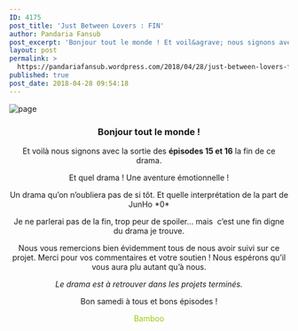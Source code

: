 ```yaml
---
ID: 4175
post_title: 'Just Between Lovers : FIN'
author: Pandaria Fansub
post_excerpt: 'Bonjour tout le monde ! Et voil&agrave; nous signons avec la sortie des &eacute;pisodes 15 et 16 la fin de ce drama. Et quel drama ! Une aventure &eacute;motionnelle ! Un drama qu&rsquo;on n&rsquo;oubliera pas de si t&ocirc;t. Et quelle interpr&eacute;tation de la part de JunHo *0* Je ne parlerai pas de la fin, trop [&hellip;]'
layout: post
permalink: >
  https://pandariafansub.wordpress.com/2018/04/28/just-between-lovers-fin/
published: true
post_date: 2018-04-28 09:54:18
---
```

<p><img data-attachment-id="4349" data-permalink="https://pandariafansub.wordpress.com/2018/04/28/just-between-lovers-fin/page-40/" data-orig-file="https://pandariafansub.files.wordpress.com/2018/04/page7.jpg?w=705" data-orig-size="700,700" data-comments-opened="1" data-image-meta="{&quot;aperture&quot;:&quot;0&quot;,&quot;credit&quot;:&quot;&quot;,&quot;camera&quot;:&quot;&quot;,&quot;caption&quot;:&quot;&quot;,&quot;created_timestamp&quot;:&quot;0&quot;,&quot;copyright&quot;:&quot;&quot;,&quot;focal_length&quot;:&quot;0&quot;,&quot;iso&quot;:&quot;0&quot;,&quot;shutter_speed&quot;:&quot;0&quot;,&quot;title&quot;:&quot;&quot;,&quot;orientation&quot;:&quot;0&quot;}" data-image-title="page" data-image-description="" data-medium-file="https://pandariafansub.files.wordpress.com/2018/04/page7.jpg?w=705?w=300" data-large-file="https://pandariafansub.files.wordpress.com/2018/04/page7.jpg?w=705?w=700" class=" size-full wp-image-4349 aligncenter" src="https://united-subs.dearclouds.com/wp-content/uploads/2018/05/441a65062d5e7ce675c605fe7c07f95d.jpg" alt="page" srcset="https://pandariafansub.files.wordpress.com/2018/04/page7.jpg 700w, https://pandariafansub.files.wordpress.com/2018/04/page7.jpg?w=150 150w, https://pandariafansub.files.wordpress.com/2018/04/page7.jpg?w=300 300w" sizes="(max-width: 700px) 100vw, 700px"   /></p>
<h3 style="text-align:center;">Bonjour tout le monde !</h3>
<p style="text-align:center;">Et voilà nous signons avec la sortie des <strong>épisodes 15 et 16</strong> la fin de ce drama.</p>
<p style="text-align:center;">Et quel drama ! Une aventure émotionnelle !</p>
<p style="text-align:center;">Un drama qu&rsquo;on n&rsquo;oubliera pas de si tôt. Et quelle interprétation de la part de JunHo *0*</p>
<p style="text-align:center;">Je ne parlerai pas de la fin, trop peur de spoiler&#8230; mais  c&rsquo;est une fin digne du drama je trouve.</p>
<p style="text-align:center;">Nous vous remercions bien évidemment tous de nous avoir suivi sur ce projet. Merci pour vos commentaires et votre soutien ! Nous espérons qu&rsquo;il vous aura plu autant qu&rsquo;à nous.</p>
<p style="text-align:center;"><em>Le drama est à retrouver dans les projets terminés.</em></p>
<p style="text-align:center;">Bon samedi à tous et bons épisodes !</p>
<p style="text-align:center;"><span style="color:#99cc00;">Bamboo</span></p>
